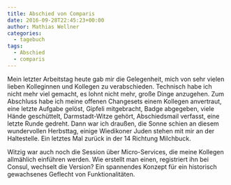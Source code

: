 ```yaml
---
title: Abschied von Comparis
date: 2016-09-28T22:45:23+00:00
author: Mathias Wellner
categories:
  - tagebuch
tags:
  - Abschied
  - comparis
---
```

Mein letzter Arbeitstag heute gab mir die Gelegenheit, mich von sehr vielen lieben Kolleginnen und Kollegen zu verabschieden. Technisch habe ich nicht mehr viel gemacht, es lohnt nicht mehr, große Dinge anzugehen. Zum Abschluss habe ich meine offenen Changesets einem Kollegen anvertraut, eine letzte Aufgabe gelöst, Gipfeli mitgebracht, Badge abgegeben, viele Hände geschüttelt, Darmstadt-Witze gehört, Abschiedsmail verfasst, eine letzte Runde gedreht. Dann war ich draußen, die Sonne schien an diesem wundervollen Herbsttag, einige Wiedikoner Juden stehen mit mir an der Haltestelle. Ein letztes Mal zurück in der 14 Richtung Milchbuck. 

Witzig war auch noch die Session über Micro-Services, die meine Kollegen allmählich einführen werden. Wie erstellt man einen, registriert ihn bei Consul, wechselt die Version? Ein spannendes Konzept für ein historisch gewachsenes Geflecht von Funktionalitäten.